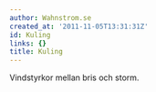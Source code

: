 ```yaml
---
author: Wahnstrom.se
created_at: '2011-11-05T13:31:31Z'
id: Kuling
links: {}
title: Kuling
---
```


Vindstyrkor mellan bris och storm.
